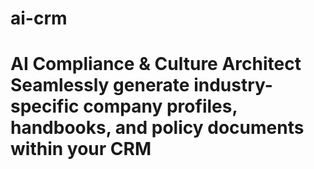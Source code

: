 # ai-crm
# AI Compliance &amp; Culture Architect   **Seamlessly generate industry-specific company profiles, handbooks, and policy documents within your CRM** 
